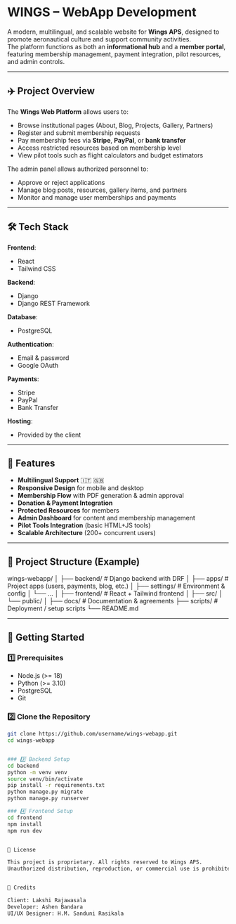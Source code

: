 # WINGS – WebApp Development

A modern, multilingual, and scalable website for **Wings APS**, designed to promote aeronautical culture and support community activities.  
The platform functions as both an **informational hub** and a **member portal**, featuring membership management, payment integration, pilot resources, and admin controls.

---

## ✈️ Project Overview

The **Wings Web Platform** allows users to:
- Browse institutional pages (About, Blog, Projects, Gallery, Partners)
- Register and submit membership requests
- Pay membership fees via **Stripe**, **PayPal**, or **bank transfer**
- Access restricted resources based on membership level
- View pilot tools such as flight calculators and budget estimators

The admin panel allows authorized personnel to:
- Approve or reject applications
- Manage blog posts, resources, gallery items, and partners
- Monitor and manage user memberships and payments

---

## 🛠 Tech Stack

**Frontend**:
- React
- Tailwind CSS

**Backend**:
- Django
- Django REST Framework

**Database**:
- PostgreSQL

**Authentication**:
- Email & password
- Google OAuth

**Payments**:
- Stripe
- PayPal
- Bank Transfer

**Hosting**:
- Provided by the client

---

## 📌 Features

- **Multilingual Support** 🇮🇹 🇬🇧
- **Responsive Design** for mobile and desktop
- **Membership Flow** with PDF generation & admin approval
- **Donation & Payment Integration**
- **Protected Resources** for members
- **Admin Dashboard** for content and membership management
- **Pilot Tools Integration** (basic HTML+JS tools)
- **Scalable Architecture** (200+ concurrent users)

---

## 📂 Project Structure (Example)

wings-webapp/
│
├── backend/ # Django backend with DRF
│ ├── apps/ # Project apps (users, payments, blog, etc.)
│ ├── settings/ # Environment & config
│ └── ...
│
├── frontend/ # React + Tailwind frontend
│ ├── src/
│ └── public/
│
├── docs/ # Documentation & agreements
├── scripts/ # Deployment / setup scripts
└── README.md



---

## 🚀 Getting Started

### 1️⃣ Prerequisites
- Node.js (>= 18)
- Python (>= 3.10)
- PostgreSQL
- Git

### 2️⃣ Clone the Repository
```bash
git clone https://github.com/username/wings-webapp.git
cd wings-webapp


### 3️⃣ Backend Setup
cd backend
python -m venv venv
source venv/bin/activate
pip install -r requirements.txt
python manage.py migrate
python manage.py runserver

### 4️⃣ Frontend Setup
cd frontend
npm install
npm run dev


📜 License

This project is proprietary. All rights reserved to Wings APS.
Unauthorized distribution, reproduction, or commercial use is prohibited.


🤝 Credits

Client: Lakshi Rajawasala
Developer: Ashen Bandara
UI/UX Designer: H.M. Sanduni Rasikala

